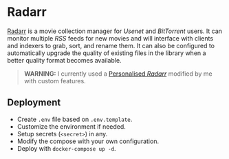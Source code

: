 # Radarr

[Radarr](https://radarr.video/) is a movie collection manager for _Usenet_ and _BitTorrent_ users. It can monitor multiple _RSS_ feeds for new movies and will interface with clients and indexers to grab, sort, and rename them. It can also be configured to automatically upgrade the quality of existing files in the library when a better quality format becomes available.

> **WARNING:** I currently used a [Personalised *Radarr*](https://github.com/danimart1991/radarr) modified by me with custom features.

## Deployment

- Create `.env` file based on `.env.template`.
- Customize the environment if needed.
- Setup secrets (`<secret>`) in any.
- Modify the compose with your own configuration.
- Deploy with `docker-compose up -d`.
